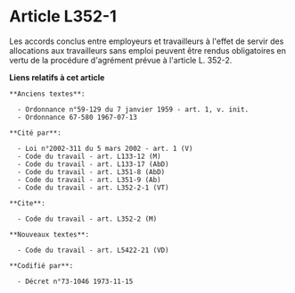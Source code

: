 # Article L352-1

Les accords conclus entre employeurs et travailleurs à l'effet de servir des allocations aux travailleurs sans emploi peuvent
être rendus obligatoires en vertu de la procédure d'agrément prévue à l'article L. 352-2.

**Liens relatifs à cet article**

	**Anciens textes**:

	  - Ordonnance n°59-129 du 7 janvier 1959 - art. 1, v. init.
	  - Ordonnance 67-580 1967-07-13

	**Cité par**:

	  - Loi n°2002-311 du 5 mars 2002 - art. 1 (V)
	  - Code du travail - art. L133-12 (M)
	  - Code du travail - art. L133-17 (AbD)
	  - Code du travail - art. L351-8 (AbD)
	  - Code du travail - art. L351-9 (Ab)
	  - Code du travail - art. L352-2-1 (VT)

	**Cite**:

	  - Code du travail - art. L352-2 (M)

	**Nouveaux textes**:

	  - Code du travail - art. L5422-21 (VD)

	**Codifié par**:

	  - Décret n°73-1046 1973-11-15
